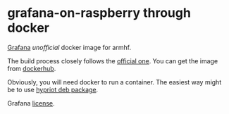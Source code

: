 # grafana-on-raspberry through docker
[Grafana](http://grafana.org) *unofficial* docker image for armhf.

The build process closely follows the [official
one](https://github.com/grafana/grafana-docker). You can get the image from
[dockerhub](https://hub.docker.com/r/fg2it/grafana-armhf/).

Obviously, you will need docker to run a container. The easiest way might be to
use [hypriot deb package](http://blog.hypriot.com/downloads/).

Grafana [license](https://github.com/grafana/grafana/blob/master/LICENSE.md).
